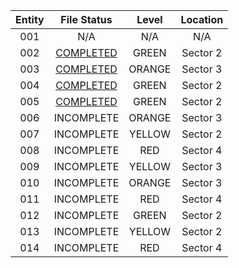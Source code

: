 | Entity | File Status | Level | Location |
|:---:|:---:|:---:|:---:|
| 001 | N/A | N/A | N/A |
| 002 | [COMPLETED](https://github.com/MrPotatoManLol/EARC-Stuff/blob/b19982af26abf52cf28574be94c719197c1b4ac2/General%20Information/Entities/Green/002.md) | GREEN | Sector 2 |
| 003 | [COMPLETED](https://github.com/MrPotatoManLol/EARC-Stuff/blob/82fe1755618c95e21fc7fca7bf030a067d530b7e/General%20Information/Entities/Orange/003.md) | ORANGE | Sector 3 |
| 004 | [COMPLETED](https://github.com/MrPotatoManLol/QLRC-Stuff/blob/e5cbef0c1372e2a101fd06bb5e8866e7e1997f3a/General%20Information/Entities/Green/004.md) | GREEN | Sector 2 |
| 005 | [COMPLETED](https://github.com/MrPotatoManLol/Quantum-Labs-Research-Corporation/blob/e46cd003fa1dbf2f91f6aa41e69cfc5e1cb5b2c7/General/Entities/Green/005.md) | GREEN | Sector 2 |
| 006 | INCOMPLETE | ORANGE | Sector 3 |
| 007 | INCOMPLETE | YELLOW | Sector 2 |
| 008 | INCOMPLETE | RED | Sector 4 |
| 009 | INCOMPLETE | YELLOW | Sector 3 |
| 010 | INCOMPLETE | ORANGE | Sector 3 |
| 011 | INCOMPLETE | RED | Sector 4 |
| 012 | INCOMPLETE | GREEN | Sector 2 |
| 013 | INCOMPLETE | YELLOW | Sector 2 |
| 014 | INCOMPLETE | RED | Sector 4 |
